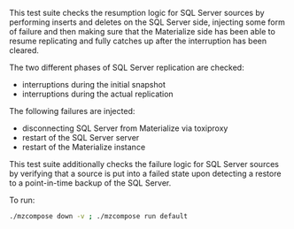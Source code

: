 This test suite checks the resumption logic for SQL Server sources
by performing inserts and deletes on the SQL Server side, injecting
some form of failure and then making sure that the Materialize
side has been able to resume replicating and fully catches up
after the interruption has been cleared.

The two different phases of SQL Server replication are checked:
- interruptions during the initial snapshot
- interruptions during the actual replication

The following failures are injected:
- disconnecting SQL Server from Materialize via toxiproxy
- restart of the SQL Server server
- restart of the Materialize instance

This test suite additionally checks the failure logic for SQL Server
sources by verifying that a source is put into a failed state
upon detecting a restore to a point-in-time backup of the SQL Server.

To run:

```bash
./mzcompose down -v ; ./mzcompose run default
```
